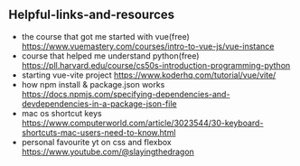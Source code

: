 ## Helpful-links-and-resources

- the course that got me started with vue(free) https://www.vuemastery.com/courses/intro-to-vue-js/vue-instance
- course that helped me understand python(free) https://pll.harvard.edu/course/cs50s-introduction-programming-python
- starting vue-vite project https://www.koderhq.com/tutorial/vue/vite/
- how npm install & package.json works https://docs.npmjs.com/specifying-dependencies-and-devdependencies-in-a-package-json-file
- mac os shortcut keys https://www.computerworld.com/article/3023544/30-keyboard-shortcuts-mac-users-need-to-know.html
- personal favourite yt on css and flexbox https://www.youtube.com/@slayingthedragon

